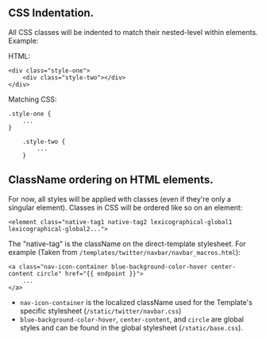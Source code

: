 ## CSS Indentation.
All CSS classes will be indented to match their nested-level within elements. Example:

HTML:
```
<div class="style-one">
    <div class="style-two"></div>
</div>
```
Matching CSS:
```
.style-one {
    ...
}

    .style-two {
        ...
    }
```

## ClassName ordering on HTML elements.
For now, all styles will be applied with classes (even if they're only a singular element).  Classes in CSS will be ordered like so on an element:

```
<element class="native-tag1 native-tag2 lexicographical-global1 lexicographical-global2...">
```

The "native-tag" is the className on the direct-template stylesheet.  For example (Taken from `/templates/twitter/navbar/navbar_macros.html`):

```
<a class="nav-icon-container blue-background-color-hover center-content circle" href="{{ endpoint }}">
    ...
</a>
```

* `nav-icon-container` is the localized className used for the Template's specific stylesheet (`/static/twitter/navbar.css`)
* `blue-background-color-hover`, `center-content`, and `circle` are global styles and can be found in the global stylesheet (`/static/base.css`).

